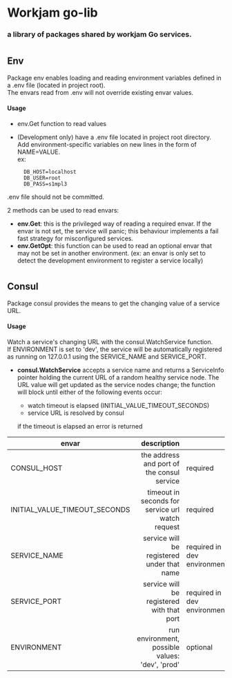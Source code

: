 # Workjam go-lib
### a library of packages shared by workjam Go services.



#
## Env
Package env enables loading and reading environment variables defined in a .env file (located in project root).  
The envars read from .env will not override existing envar values.  

#### Usage  
- env.Get function to read values     
- (Development only) have a .env file located in project root directory.  
Add environment-specific variables on new lines in the form of NAME=VALUE.  
ex:

        DB_HOST=localhost  
        DB_USER=root  
        DB_PASS=s1mpl3


.env file should not be committed.

2 methods can be used to read envars:
- **env.Get**: this is the privileged way of reading a required envar. If the envar is not set, the service will panic; this behaviour implements a fail fast strategy for misconfigured services.  
- **env.GetOpt**: this function can be used to read an optional envar that may not be set in another environment. (ex: an envar is only set to detect the development environment to register a service locally)

#
## Consul
Package consul provides the means to get the changing value of a service URL.  

#### Usage
Watch a service's changing URL with the consul.WatchService function.  
If ENVIRONMENT is set to 'dev', the service will be automatically registered as running on 127.0.0.1 using the SERVICE_NAME and SERVICE_PORT.
- **consul.WatchService** accepts a service name and returns a ServiceInfo pointer holding the current URL of a random healthy service node.
The URL value will get updated as the service nodes change;
the function will block until either of the following events occur:
    * watch timeout is elapsed (INITIAL_VALUE_TIMEOUT_SECONDS)
    * service URL is resolved by consul 
    
    if the timeout is elapsed an error is returned



| envar | description | |
| -|-: | -|
| CONSUL_HOST | the address and port of the consul service | required
|INITIAL_VALUE_TIMEOUT_SECONDS|timeout in seconds for service url watch request| required |
| SERVICE_NAME | service will be registered under that name | required in dev environment|
| SERVICE_PORT | service will be registered with that port | required in dev environment |
| ENVIRONMENT | run environment, possible values: 'dev', 'prod' | optional |

